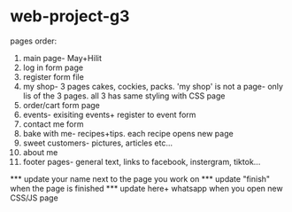 # web-project-g3
pages order:
1) main page- May+Hilit
2) log in form page
3) register form file
4) my shop- 3 pages cakes, cockies, packs. 'my shop' is not a page- only lis of the 3 pages. all 3 has same styling with CSS page
5) order/cart form page
6) events- exisiting events+ register to event form
7) contact me form
8) bake with me- recipes+tips. each recipe opens new page
9) sweet customers- pictures, articles etc...
10) about me
11) footer pages- general text, links to facebook, instergram, tiktok...

*** update your name next to the page you work on
*** update "finish" when the page is finished
*** update here+ whatsapp when you open new CSS/JS page
